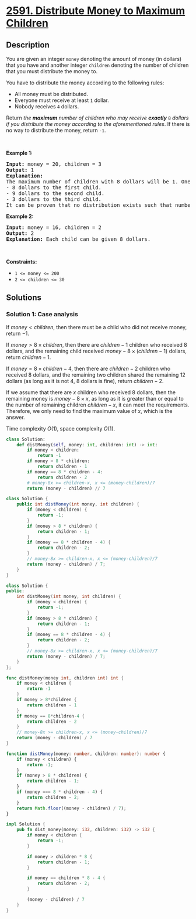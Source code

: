 # [2591. Distribute Money to Maximum Children](https://leetcode.com/problems/distribute-money-to-maximum-children)


## Description

<p>You are given an integer <code>money</code> denoting the amount of money (in dollars) that you have and another integer <code>children</code> denoting the number of children that you must distribute the money to.</p>

<p>You have to distribute the money according to the following rules:</p>

<ul>
	<li>All money must be distributed.</li>
	<li>Everyone must receive at least <code>1</code> dollar.</li>
	<li>Nobody receives <code>4</code> dollars.</li>
</ul>

<p>Return <em>the <strong>maximum</strong> number of children who may receive <strong>exactly</strong> </em><code>8</code> <em>dollars if you distribute the money according to the aforementioned rules</em>. If there is no way to distribute the money, return <code>-1</code>.</p>

<p>&nbsp;</p>
<p><strong class="example">Example 1:</strong></p>

<pre>
<strong>Input:</strong> money = 20, children = 3
<strong>Output:</strong> 1
<strong>Explanation:</strong> 
The maximum number of children with 8 dollars will be 1. One of the ways to distribute the money is:
- 8 dollars to the first child.
- 9 dollars to the second child. 
- 3 dollars to the third child.
It can be proven that no distribution exists such that number of children getting 8 dollars is greater than 1.
</pre>

<p><strong class="example">Example 2:</strong></p>

<pre>
<strong>Input:</strong> money = 16, children = 2
<strong>Output:</strong> 2
<strong>Explanation:</strong> Each child can be given 8 dollars.
</pre>

<p>&nbsp;</p>
<p><strong>Constraints:</strong></p>

<ul>
	<li><code>1 &lt;= money &lt;= 200</code></li>
	<li><code>2 &lt;= children &lt;= 30</code></li>
</ul>

## Solutions

### Solution 1: Case analysis

If $money \lt children$, then there must be a child who did not receive money, return $-1$.

If $money \gt 8 \times children$, then there are $children-1$ children who received $8$ dollars, and the remaining child received $money - 8 \times (children-1)$ dollars, return $children-1$.

If $money = 8 \times children - 4$, then there are $children-2$ children who received $8$ dollars, and the remaining two children shared the remaining $12$ dollars (as long as it is not $4$, $8$ dollars is fine), return $children-2$.

If we assume that there are $x$ children who received $8$ dollars, then the remaining money is $money- 8 \times x$, as long as it is greater than or equal to the number of remaining children $children-x$, it can meet the requirements. Therefore, we only need to find the maximum value of $x$, which is the answer.

Time complexity $O(1)$, space complexity $O(1)$.

<!-- tabs:start -->

```python
class Solution:
    def distMoney(self, money: int, children: int) -> int:
        if money < children:
            return -1
        if money > 8 * children:
            return children - 1
        if money == 8 * children - 4:
            return children - 2
        # money-8x >= children-x, x <= (money-children)/7
        return (money - children) // 7
```

```java
class Solution {
    public int distMoney(int money, int children) {
        if (money < children) {
            return -1;
        }
        if (money > 8 * children) {
            return children - 1;
        }
        if (money == 8 * children - 4) {
            return children - 2;
        }
        // money-8x >= children-x, x <= (money-children)/7
        return (money - children) / 7;
    }
}
```

```cpp
class Solution {
public:
    int distMoney(int money, int children) {
        if (money < children) {
            return -1;
        }
        if (money > 8 * children) {
            return children - 1;
        }
        if (money == 8 * children - 4) {
            return children - 2;
        }
        // money-8x >= children-x, x <= (money-children)/7
        return (money - children) / 7;
    }
};
```

```go
func distMoney(money int, children int) int {
	if money < children {
		return -1
	}
	if money > 8*children {
		return children - 1
	}
	if money == 8*children-4 {
		return children - 2
	}
	// money-8x >= children-x, x <= (money-children)/7
	return (money - children) / 7
}
```

```ts
function distMoney(money: number, children: number): number {
    if (money < children) {
        return -1;
    }
    if (money > 8 * children) {
        return children - 1;
    }
    if (money === 8 * children - 4) {
        return children - 2;
    }
    return Math.floor((money - children) / 7);
}
```

```rust
impl Solution {
    pub fn dist_money(money: i32, children: i32) -> i32 {
        if money < children {
            return -1;
        }

        if money > children * 8 {
            return children - 1;
        }

        if money == children * 8 - 4 {
            return children - 2;
        }

        (money - children) / 7
    }
}
```

<!-- tabs:end -->

<!-- end -->
